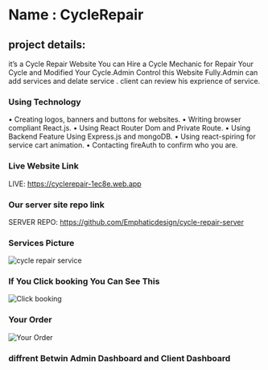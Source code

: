 # Name : CycleRepair
## project details:
it’s a Cycle Repair Website You can Hire a Cycle Mechanic for
Repair Your Cycle and Modified Your Cycle.Admin Control this Website Fully.Admin can add services and delate service . 
client can review his exprience of service.
### Using Technology
• Creating logos, banners and buttons for websites.
• Writing browser compliant React.js.
• Using React Router Dom and Private Route.
• Using Backend Feature Using Express.js and mongoDB.
• Using react-spiring for service cart animation.
• Contacting fireAuth to confirm who you are.

### Live Website Link
LIVE: https://cyclerepair-1ec8e.web.app

### Our server site repo link
SERVER REPO: https://github.com/Emphaticdesign/cycle-repair-server
### Services Picture
![cycle repair service](https://user-images.githubusercontent.com/76814426/116683285-2e00de80-a9d1-11eb-900d-0565145e0fbd.png)

### If You Click booking You Can See This 

![Click booking](https://user-images.githubusercontent.com/76814426/116683580-a4054580-a9d1-11eb-846d-3f2865226804.png)

### Your Order

![Your Order](https://user-images.githubusercontent.com/76814426/116684108-589f6700-a9d2-11eb-93ef-7ed1dc466181.png)


### diffrent Betwin Admin Dashboard and Client Dashboard
